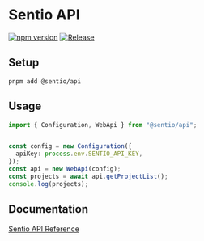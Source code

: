 # Sentio API

[![npm version](https://badge.fury.io/js/@sentio%2Fapi.svg)](https://npmjs.com/package/@sentio/api) [![Release](https://github.com/sentioxyz/api/actions/workflows/cut-release.yaml/badge.svg)](https://github.com/sentioxyz/api/actions/workflows/cut-release.yaml)

## Setup

```
pnpm add @sentio/api
```

## Usage

```ts
import { Configuration, WebApi } from "@sentio/api";


const config = new Configuration({
  apiKey: process.env.SENTIO_API_KEY,
});
const api = new WebApi(config);
const projects = await api.getProjectList();
console.log(projects);
```

## Documentation

[Sentio API Reference](https://docs.sentio.xyz/reference)
